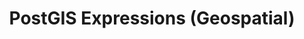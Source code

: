 ---
linktitle: PostGIS Expressions (Geospatial)
title: PostGIS Expressions (Geospatial)
weight: 12.0
---